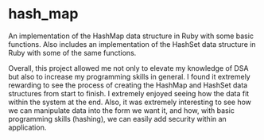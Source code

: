 # hash_map
An implementation of the HashMap data structure in Ruby with some basic functions. Also includes an implementation of the HashSet data structure in Ruby with some of the same functions.

Overall, this project allowed me not only to elevate my knowledge of DSA but also to increase my programming skills in general. I found it extremely rewarding to see the process of creating the HashMap and HashSet data structures from start to finish. I extremely enjoyed seeing how the data fit within the system at the end. Also, it was extremely interesting to see how we can manipulate data into the form we want it, and how, with basic programming skills (hashing), we can easily add security within an application.
